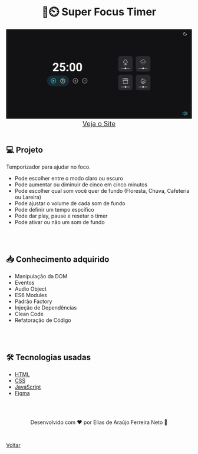 <h1 align="center">💪⏲️ Super Focus Timer</h1>

<img src="./demonstracao.gif">

<div align="center">
    <a style="font-size: 18px" href="https://elias-neto.github.io/Explorer/nivel05/stage/focusTimerTunado" target="_blank"> Veja o Site</a>
</div>

<br>

## 💻 Projeto

Temporizador para ajudar no foco.

- Pode escolher entre o modo claro ou escuro
- Pode aumentar ou diminuir de cinco em cinco minutos
- Pode escolher qual som você quer de fundo (Floresta, Chuva, Cafeteria ou Lareira)
- Pode ajustar o volume de cada som de fundo
- Pode definir um tempo espcífico
- Pode dar play, pause e resetar o timer
- Pode ativar ou não um som de fundo

<br>
<br>

## 📥 Conhecimento adquirido

- Manipulação da DOM
- Eventos
- Audio Object
- ES6 Modules
- Padrão Factory
- Injeção de Dependências
- Clean Code
- Refatoração de Código

<br>
<br>

## 🛠 Tecnologias usadas

- [HTML](https://www.w3schools.com/html/)
- [CSS](https://www.w3schools.com/css/default.asp)
- [JavaScript](https://developer.mozilla.org/pt-BR/docs/Web/JavaScript)
- [Figma](https://www.figma.com/design/)

<br>
<br>

<p align="center"> Desenvolvido com ❤ por Elias de Araújo Ferreira Neto 👋 <p>

<br>

<a href="../README.md">Voltar</a>
